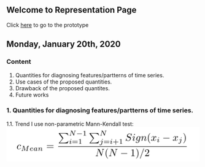 ## Welcome to Representation Page
Click [here](https://idatavisualizationlab.github.io/B/congnostics/layout.html) to go to the prototype

## Monday, January 20th, 2020

### Content
1. Quantities for diagnosing features/partterns of time series.
2. Use cases of the proposed quantities.
3. Drawback of the proposed quantites.
4. Future works

### 1. Quantities for diagnosing features/partterns of time series.
1.1. Trend
I use non-parametric Mann-Kendall test:
![trend_formula](Jan_19/trend_formula.png)
